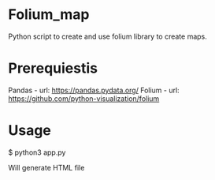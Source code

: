 # Folium_map
Python script to create and use folium library to create maps.

# Prerequiestis 

Pandas - url: https://pandas.pydata.org/
Folium - url: https://github.com/python-visualization/folium

# Usage

$ python3 app.py

Will generate HTML file

